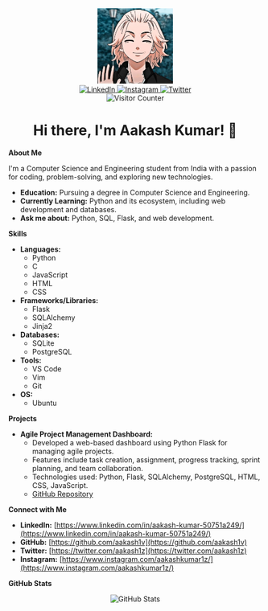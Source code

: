 <div align="center">
  <img src="img3.jpeg" alt="Aakash Kumar" height="150">
</div>
<div align="center">
  <a href="https://www.linkedin.com/in/aakash-kumar-50751a249/">
    <img src="https://img.shields.io/static/v1?message=LinkedIn&logo=linkedin&label=&color=0077B5&logoColor=white&labelColor=&style=for-the-badge" alt="LinkedIn" height="25">
  </a>
  <a href="https://www.instagram.com/aakashkumar1z/">
    <img src="https://img.shields.io/static/v1?message=Instagram&logo=instagram&label=&color=ee2a7b&logoColor=white&labelColor=&style=for-the-badge" alt="Instagram" height="25">
  </a>
  <a href="https://twitter.com/aakash1z/">
    <img src="https://img.shields.io/static/v1?message=Twitter&logo=twitter&label=&color=1DA1F2&logoColor=white&labelColor=&style=for-the-badge" alt="Twitter" height="25">
  </a>
</div>
<div align="center">
  <img src="https://profile-counter.glitch.me/aakash1v/count.svg?" alt="Visitor Counter">
</div>

<h1 align="center">Hi there, I'm Aakash Kumar! 👋</h1>

**About Me**

I'm a Computer Science and Engineering student from India with a passion for coding, problem-solving, and exploring new technologies.

* **Education:** Pursuing a degree in Computer Science and Engineering.
* **Currently Learning:** Python and its ecosystem, including web development and databases.
* **Ask me about:** Python, SQL, Flask, and web development.

**Skills**

* **Languages:** 
    * Python
    * C
    * JavaScript
    * HTML
    * CSS 
* **Frameworks/Libraries:**
    * Flask 
    * SQLAlchemy
    * Jinja2
* **Databases:** 
    * SQLite
    * PostgreSQL
* **Tools:**
    * VS Code
    * Vim
    * Git
* **OS:** 
    * Ubuntu

**Projects**

* **Agile Project Management Dashboard:** 
    * Developed a web-based dashboard using Python Flask for managing agile projects.
    * Features include task creation, assignment, progress tracking, sprint planning, and team collaboration.
    * Technologies used: Python, Flask, SQLAlchemy, PostgreSQL, HTML, CSS, JavaScript.
    * [GitHub Repository](https://github.com/aakash1v/agile-dashboard) 

**Connect with Me**

* **LinkedIn:** [https://www.linkedin.com/in/aakash-kumar-50751a249/](https://www.linkedin.com/in/aakash-kumar-50751a249/)
* **GitHub:** [https://github.com/aakash1v](https://github.com/aakash1v)
* **Twitter:** [https://twitter.com/aakash1z](https://twitter.com/aakash1z)
* **Instagram:** [https://www.instagram.com/aakashkumar1z/](https://www.instagram.com/aakashkumar1z/)

**GitHub Stats**

<div align="center">
  <img src="https://github-readme-stats.vercel.app/api?username=aakash1v&show_icons=true&theme=dark&hide_border=true&border_radius=5" alt="GitHub Stats">
</div>
